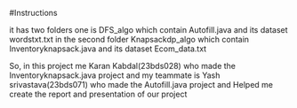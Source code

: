 


#Instructions


it has two folders one is DFS_algo  which contain  Autofill.java and its dataset wordstxt.txt
in the second folder Knapsackdp_algo which contain Inventoryknapsack.java and its dataset  Ecom_data.txt 

So, in this project me Karan Kabdal(23bds028) who made the Inventoryknapsack.java project and  my teammate is Yash srivastava(23bds071) who made the Autofill.java project and Helped me create the report and presentation of our project

